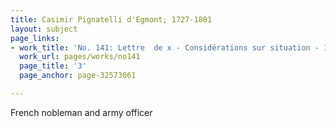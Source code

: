 ```yaml
---
title: Casimir Pignatelli d'Egmont; 1727-1801
layout: subject
page_links:
- work_title: 'No. 141: Lettre  de x - Considérations sur situation - 1781/09/30'
  work_url: pages/works/no141
  page_title: '3'
  page_anchor: page-32573061

---
```

<p>French nobleman and army officer</p>
